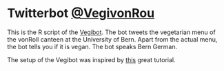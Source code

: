 # Twitterbot [@VegivonRou](https://twitter.com/VegivonRou)

This is the R script of the [Vegibot](https://twitter.com/VegivonRou). The bot tweets the vegetarian menu of the vonRoll canteen at the University of Bern. Apart from the actual menu, the bot tells you if it is vegan. The bot speaks Bern German. 

The setup of the Vegibot was inspired by [this](http://www.r-datacollection.com/blog/Programming-a-Twitter-bot/) great tutorial.
